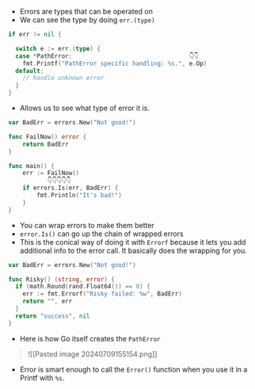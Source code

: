 - Errors are types that can be operated on
- We can see the type by doing `err.(type)`

```go
if err != nil {

  switch e := err.(type) {
  case *PathError:                                 👇👇
    fmt.Printf("PathError specific handling: %s.", e.Op)
  default:
    // handle unknown error
  }
}
```
- Allows us to see what type of error it is.
```go
var BadErr = errors.New("Not good!")                    

func FailNow() error {
	return BadErr
}

func main() {
	err := FailNow()
           👇👇👇👇👇
	if errors.Is(err, BadErr) {
		fmt.Println("It's bad!")
	}
}
```
- You can wrap errors to make them better
- `error.Is()` can go up the chain of wrapped errors
- This is the conical way of doing it with `Errorf` because it lets you add additional info to the error call. It basically does the wrapping for you.
```go
var BadErr = errors.New("Not good!")

func Risky() (string, error) {
  if (math.Round(rand.Float64()) == 0) {
    err := fmt.Errorf("Risky failed: %w", BadErr)
    return "", err
  }
  return "success", nil
}
```
- Here is how Go itself creates the `PathError`
>![[Pasted image 20240709155154.png]]

- Error is smart enough to call the `Error()` function when you use it in a Printf with `%s`.